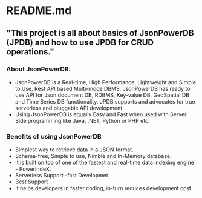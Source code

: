 # README.md

## "This project is all about basics of JsonPowerDB (JPDB) and how to use JPDB for CRUD operations."

### About JsonPowerDB:

- JsonPowerDB is a Real-time, High Performance, Lightweight and Simple to Use, Rest API based Multi-mode DBMS. JsonPowerDB has ready to use API for Json document DB, RDBMS, Key-value DB, GeoSpatial DB and Time Series DB functionality. JPDB supports and advocates for true serverless and pluggable API development.
- Using JsonPowerDB is equally Easy and Fast when used with Server Side programming like Java, .NET, Python or PHP etc.
### Benefits of using JsonPowerDB
- Simplest way to retrieve data in a JSON format.
- Schema-free, Simple to use, Nimble and In-Memory database.
- It is built on top of one of the fastest and real-time data indexing engine - PowerIndeX.
- Serverless Support -fast Developmet
- Best Support
- It helps developers in faster coding, in-turn reduces development cost.
